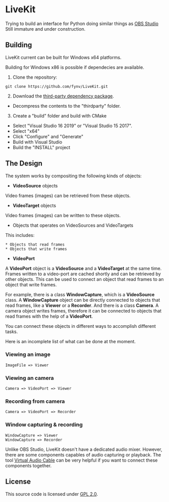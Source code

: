 # LiveKit

Trying to build an interface for Python doing similar things as [OBS Studio](https://github.com/obsproject/obs-studio)
Still immature and under construction.

## Building 

LiveKit current can be built for Windows x64 platforms.

Building for Windows x86 is possible if dependecies are available.

1. Clone the repository:
```
git clone https://github.com/fynv/LiveKit.git
```

2. Download the [third-party dependency package](https://raw.githubusercontent.com/fynv/fynv.github.io/master/LiveKit-thirdparty-depends-win64.zip).

* Decompress the contents to the "thirdparty" folder.

3. Create a "build" folder and build with CMake

* Select "Visual Studio 16 2019" or "Visual Studio 15 2017".
* Select "x64"
* Click "Configure" and "Generate"
* Build with Visual Studio
* Build the "INSTALL" project

## The Design

The system works by compositing the following kinds of objects:

* **VideoSource** objects

Video frames (images) can be retrieved from these objects.

* **VideoTarget** objects

Video frames (images) can be written to these objects.

* Objects that operates on VideoSources and VideoTargets

This includes:
    
    * Objects that read frames
    * Objects that write frames

* **VideoPort** 

A **VideoPort** object is a **VideoSource** and a **VideoTarget** at the same time. Frames written to a video-port are cached shortly and can be retrieved by other objects. This can be used to connect an object that read frames to an object that write frames.

For example, there is a class **WindowCapture**, which is a **VideoSource** class. A **WindowCapture** object can be directly connected to objects that read frames, like a **Viewer** or a **Recorder**. And there is a class **Camera**. A camera object writes frames, therefore it can be connected to objects that read frames with the help of a **VideoPort**.

You can connect these objects in different ways to accomplish different tasks.

Here is an incomplete list of what can be done at the moment.

### Viewing an image
```
ImageFile => Viewer
```

### Viewing an camera
```
Camera => VideoPort => Viewer
```

### Recording from camera
```
Camera => VideoPort => Recorder
```

### Window capturing & recording
```
WindowCapture => Viewer
WindowCapture => Recorder
```

Unlike OBS Studio, LiveKit doesn't have a dedicated audio mixer. However, there are some components capables of audio capturing or playback. The tool [Virtual Audio Cable](https://vb-audio.com/Cable/) can be very helpful if you want to connect these components together.

## License

This source code is licensed under [GPL 2.0](https://github.com/fynv/LiveKit/raw/master/LICENSE).


